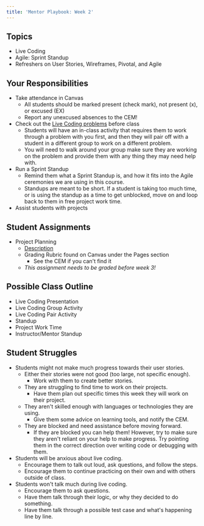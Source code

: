 ```yaml
---
title: 'Mentor Playbook: Week 2'
---
```


## Topics
* Live Coding
* Agile: Sprint Standup
* Refreshers on User Stories, Wireframes, Pivotal, and Agile

## Your Responsibilities
* Take attendance in Canvas
    * All students should be marked present (check mark), not present (x), or excused (EX)
    * Report any unexcused absences to the CEM!
* Check out the [Live Coding problems](https://github.com/LaunchCodeEducation/liftoff-live-coding) before class
    * Students will have an in-class activity that requires them to work through a problem with you first, and then they will pair off with a student in a different group to work on a different problem.
    * You will need to walk around your group make sure they are working on the problem and provide them with any thing they may need help with.
* Run a Sprint Standup
    * Remind them what a Sprint Standup is, and how it fits into the Agile ceremonies we are using in this course.
    * Standups are meant to be short. If a student is taking too much time, or is using the standup as a time to get unblocked, move on and loop back to them in free project work time.
* Assist students with projects

## Student Assignments
* Project Planning
    * [Description](../../assignments/project-planning/)
    * Grading Rubric found on Canvas under the Pages section
        * See the CEM if you can't find it
    * *This assignment needs to be graded before week 3!*

## Possible Class Outline
* Live Coding Presentation
* Live Coding Group Activity
* Live Coding Pair Activity
* Standup
* Project Work Time
* Instructor/Mentor Standup

## Student Struggles
* Students might not make much progress towards their user stories.
    * Either their stories were not good (too large, not specific enough).
        * Work with them to create better stories.
    * They are struggling to find time to work on their projects.
        * Have them plan out specific times this week they will work on their project.
    * They aren't skilled enough with languages or technologies they are using.
        * Give them some advice on learning tools, and notify the CEM.
    * They are blocked and need assistance before moving forward.
        * If they are blocked you can help them! However, try to make sure they aren't reliant on your help to make progress. Try pointing them in the correct direction over writing code or debugging with them.
* Students will be anxious about live coding.
    * Encourage them to talk out loud, ask questions, and follow the steps.
    * Encourage them to continue practicing on their own and with others outside of class.
* Students won't talk much during live coding.
    * Encourage them to ask questions.
    * Have them talk through their logic, or why they decided to do something.
    * Have them talk through a possible test case and what's happening line by line.
